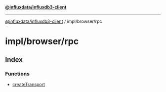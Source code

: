 [**@influxdata/influxdb3-client**](../../../index.md)

***

[@influxdata/influxdb3-client](../../../modules.md) / impl/browser/rpc

# impl/browser/rpc

## Index

### Functions

- [createTransport](functions/createTransport.md)
